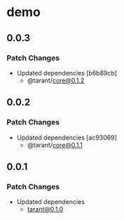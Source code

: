 # demo

## 0.0.3

### Patch Changes

- Updated dependencies [b6b89cb]
  - @tarant/core@0.1.2

## 0.0.2

### Patch Changes

- Updated dependencies [ac93069]
  - @tarant/core@0.1.1

## 0.0.1

### Patch Changes

- Updated dependencies
  - tarant@0.1.0
